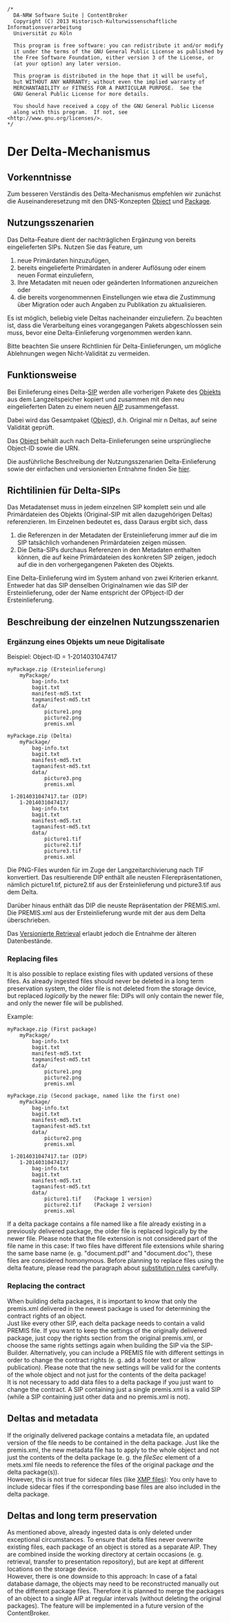 	/*
	  DA-NRW Software Suite | ContentBroker
	  Copyright (C) 2013 Historisch-Kulturwissenschaftliche Informationsverarbeitung
	  Universität zu Köln
	
	  This program is free software: you can redistribute it and/or modify
	  it under the terms of the GNU General Public License as published by
	  the Free Software Foundation, either version 3 of the License, or
	  (at your option) any later version.
	
	  This program is distributed in the hope that it will be useful,
	  but WITHOUT ANY WARRANTY; without even the implied warranty of
	  MERCHANTABILITY or FITNESS FOR A PARTICULAR PURPOSE.  See the
	  GNU General Public License for more details.
	
	  You should have received a copy of the GNU General Public License
	  along with this program.  If not, see <http://www.gnu.org/licenses/>.
	*/
	
# Der Delta-Mechanismus

## Vorkenntnisse

Zum besseren Verständis des Delta-Mechanismus empfehlen wir zunächst die Auseinanderesetzung mit den DNS-Konzepten [Object](object_model.md#object) 
und [Package](object_model.md#package). 

## Nutzungsszenarien

Das Delta-Feature dient der nachträglichen Ergänzung von bereits eingelieferten SIPs. Nutzen Sie das Feature, um 

1. neue Primärdaten hinzuzufügen,   
1. bereits eingelieferte Primärdaten in anderer Auflösung oder einem neuen Format einzuliefern,   
1. Ihre Metadaten mit neuen oder geänderten Informationen anzureichen oder   
1. die bereits vorgenommennen Einstellungen wie etwa die Zustimmung über Migration oder auch Angaben zu Publikation zu aktualisieren.  

Es ist möglich, beliebig viele Deltas nacheinander einzuliefern. Zu beachten ist, dass die Verarbeitung eines vorangegangen Pakets abgeschlossen sein muss, bevor eine Delta-Einlieferung vorgenommen werden kann.

Bitte beachten Sie unsere Richtlinien für Delta-Einlieferungen, um mögliche Ablehnungen wegen Nicht-Validität zu vermeiden.

## Funktionsweise

Bei Einlieferung eines Delta-[SIP](specification_sip.de.md) werden alle vorherigen Pakete des [Objekts](object_model.md#object) aus dem Langzeitspeicher kopiert und zusammen mit den neu eingelieferten Daten zu einem neuen [AIP](aip_specification.md) zusammengefasst. 

Dabei wird das Gesamtpaket ([Object](object_model.md#object)), d.h. Original mir n Deltas, auf seine Validität geprüft. 

Das [Object](object_model.md#object) behält auch nach Delta-Einlieferungen seine ursprünglieche Object-ID sowie die URN.

Die ausführliche Beschreibung der Nutzungsszenarien Delta-Einlieferung sowie der einfachen und versionierten Entnahme finden Sie [hier](feature_delta_ingest_retrieval.md).

## Richtilinien für Delta-SIPs

Das Metadatenset muss in jedem einzelnen SIP komplett sein und alle Primärdateien des Objekts (Original-SIP mit allen dazugehörigen Deltas) referenzieren. Im Einzelnen bedeutet es, dass
Daraus ergibt sich, dass    
1. die Referenzen in der Metadaten der Ersteinlieferung immer auf die im SIP tatsächlich vorhandenen Primärdateien zeigen müssen.       
2. Die Delta-SIPs durchaus Referenzen in den Metadaten enthalten können, die auf keine Primärdateien des konkreten SIP zeigen, jedoch auf die in den vorhergegangenen Paketen des Objekts.   

Eine Delta-Einlieferung wird im System anhand von zwei Kriterien erkannt. Entweder hat das SIP denselben Originalnamen wie das SIP der Ersteinlieferung, oder der Name entspricht der OPbject-ID der Ersteinlieferung.

## Beschreibung der einzelnen Nutzungsszenarien
### Ergänzung eines Objekts um neue Digitalisate

Beispiel: Object-ID = 1-2014031047417

	myPackage.zip (Ersteinlieferung)
		myPackage/
			bag-info.txt
			bagit.txt
			manifest-md5.txt
			tagmanifest-md5.txt
			data/
				picture1.png
				picture2.png
				premis.xml
				
	myPackage.zip (Delta)
		myPackage/
			bag-info.txt
			bagit.txt
			manifest-md5.txt
			tagmanifest-md5.txt
			data/
				picture3.png
				premis.xml
				
	 1-2014031047417.tar (DIP)
	 	1-2014031047417/
	 		bag-info.txt
			bagit.txt
			manifest-md5.txt
			tagmanifest-md5.txt
			data/
				picture1.tif
				picture2.tif
				picture3.tif
				premis.xml


Die PNG-Files wurden für im Zuge der Langzeitarchivierung nach TIF konvertiert. Das resultierende DIP enthält alle neusten Filerepräsentationen, nämlich picture1.tif, picture2.tif aus der Ersteinlieferung und picture3.tif aus dem Delta.

Darüber hinaus enthält das DIP die neuste Repräsentation der PREMIS.xml. Die PREMIS.xml aus der Ersteinlieferung wurde mit der aus dem Delta überschrieben. 

Das [Versionierte Retrieval](feature_delta_ingest_retrieval.md#szenario-at-dir-2-versioniertes-retrieval-alle-packages) erlaubt jedoch die Entnahme der älteren Datenbestände. 

### Replacing files

It is also possible to replace existing files with updated versions of these files. As already ingested files should never be deleted in a long term preservation system, the older file is not deleted from the storage device, but replaced *logically* by the newer file: DIPs will only contain the newer file, and only the newer file will be published.

Example:

	myPackage.zip (First package)
		myPackage/
			bag-info.txt
			bagit.txt
			manifest-md5.txt
			tagmanifest-md5.txt
			data/
				picture1.png
				picture2.png
				premis.xml
				
	myPackage.zip (Second package, named like the first one)
		myPackage/
			bag-info.txt
			bagit.txt
			manifest-md5.txt
			tagmanifest-md5.txt
			data/
				picture2.png
				premis.xml
				
	 1-2014031047417.tar (DIP)
	 	1-2014031047417/
	 		bag-info.txt
			bagit.txt
			manifest-md5.txt
			tagmanifest-md5.txt
			data/
				picture1.tif	(Package 1 version)
				picture2.tif	(Package 2 version)
				premis.xml

If a delta package contains a file named like a file already existing in a previously delivered package, the older file is replaced logically by the newer file. Please note that the file extension is not considered part of the file name in this case: If two files have different file extensions while sharing the same base name (e. g. "document.pdf" and "document.doc"), these files are considered homonymous. Before planning to replace files using the delta feature, please read the paragraph about [substitution rules](https://github.com/da-nrw/DNSCore/blob/master/ContentBroker/src/main/markdown/dip_specification.md#substitution-rules-and-surface-view-of-an-object) carefully.

### Replacing the contract

When building delta packages, it is important to know that only the premis.xml delivered in the newest package is used for determining the contract rights of an object.  
Just like every other SIP, each delta package needs to contain a valid PREMIS file. If you want to keep the settings of the originally delivered package, just copy the rights section from the original premis.xml, or choose the same rights settings again when building the SIP via the SIP-Builder. Alternatively, you can include a PREMIS file with different settings in order to change the contract rights (e. g. add a footer text or allow publication). Please note that the new settings will be valid for the contents of the whole object and not just for the contents of the delta package!  
It is not necessary to add data files to a delta package if you just want to change the contract. A SIP containing just a single premis.xml is a valid SIP (while a SIP containing just other data and no premis.xml is not).

## Deltas and metadata

If the originally delivered package contains a metadata file, an updated version of the file needs to be contained in the delta package. Just like the premis.xml, the new metadata file has to apply to the whole object and not just the contents of the delta package (e. g. the *fileSec* element of a mets.xml file needs to reference the files of the original package *and* the delta package(s)).  
However, this is not true for sidecar files (like [XMP files](https://github.com/da-nrw/DNSCore/blob/master/ContentBroker/src/main/markdown/sip_specification.md#xmp)): You only have to include sidecar files if the corresponding base files are also included in the delta package.

## Deltas and long term preservation

As mentioned above, already ingested data is only deleted under exceptional circumstances. To ensure that delta files never overwrite existing files, each package of an object is stored as a separate AIP. They are combined inside the working directory at certain occasions (e. g. retrieval, transfer to presentation repository), but are kept at different locations on the storage device.  
However, there is one downside to this approach: In case of a fatal database damage, the objects may need to be reconstructed manually out of the different package files. Therefore it is planned to merge the packages of an object to a single AIP at regular intervals (without deleting the original packages). The feature will be implemented in a future version of the ContentBroker.
